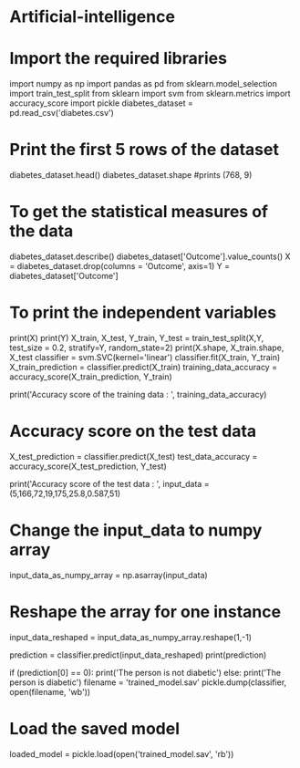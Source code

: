 # Artificial-intelligence 
# Import the required libraries
import numpy as np
import pandas as pd
from sklearn.model_selection import train_test_split
from sklearn import svm
from sklearn.metrics import accuracy_score
import pickle
diabetes_dataset = pd.read_csv('diabetes.csv') 

# Print the first 5 rows of the dataset
diabetes_dataset.head()
diabetes_dataset.shape
#prints (768, 9)

# To get the statistical measures of the data
diabetes_dataset.describe()
diabetes_dataset['Outcome'].value_counts()
X = diabetes_dataset.drop(columns = 'Outcome', axis=1)
Y = diabetes_dataset['Outcome']

# To print the independent variables
print(X)
print(Y)
X_train, X_test, Y_train, Y_test = train_test_split(X,Y, test_size = 0.2, stratify=Y, random_state=2)
print(X.shape, X_train.shape, X_test
classifier = svm.SVC(kernel='linear')
classifier.fit(X_train, Y_train)
X_train_prediction = classifier.predict(X_train)
training_data_accuracy = accuracy_score(X_train_prediction, Y_train)

print('Accuracy score of the training data : ', training_data_accuracy)

# Accuracy score on the test data
X_test_prediction = classifier.predict(X_test)
test_data_accuracy = accuracy_score(X_test_prediction, Y_test)

print('Accuracy score of the test data : ', 
input_data = (5,166,72,19,175,25.8,0.587,51)

# Change the input_data to numpy array
input_data_as_numpy_array = np.asarray(input_data)

# Reshape the array for one instance
input_data_reshaped = input_data_as_numpy_array.reshape(1,-1)

prediction = classifier.predict(input_data_reshaped)
print(prediction)

if (prediction[0] == 0):
  print('The person is not diabetic')
else:
  print('The person is diabetic')
  filename = 'trained_model.sav'
pickle.dump(classifier, open(filename, 'wb'))

# Load the saved model
loaded_model = pickle.load(open('trained_model.sav', 'rb'))
